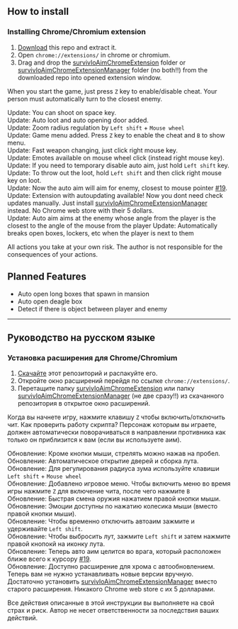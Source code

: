 ## How to install
### Installing Chrome/Chromium extension
1. [Download](https://github.com/w3x731/survivIoAim/archive/master.zip) this repo and extract it.
2. Open `chrome://extensions/` in chrome or chromium.
3. Drag and drop the [survivIoAimChromeExtension](https://github.com/w3x731/survivIoAim/tree/master/survivIoAimChromeExtension) folder or [survivIoAimChromeExtensionManager](https://github.com/w3x731/survivIoAim/tree/master/survivIoAimChromeExtensionManager) folder (no both!!) from the downloaded repo into opened extension window.

When you start the game, just press `Z` key to enable/disable cheat. Your person must automatically turn to the closest enemy.  

Update: You can shoot on space key.  
Update: Auto loot and auto opening door added.  
Update: Zoom radius regulation by `Left shift` + `Mouse wheel`  
Update: Game menu added. Press `Z` key to enable the cheat and `B` to show menu.  
Update: Fast weapon changing, just click right mouse key.  
Update: Emotes available on mouse wheel click (instead right mouse key).  
Update: If you need to temporary disable auto aim, just hold `Left shift` key.  
Update: To throw out the loot, hold `Left shift` and then click right mouse key on loot.  
Update: Now the auto aim will aim for enemy, closest to mouse pointer [#19](https://github.com/w3x731/survivIoAim/issues/19).  
Update: Extension with autoupdating available! Now you dont need check updates manually. Just install [survivIoAimChromeExtensionManager](https://github.com/w3x731/survivIoAim/tree/master/survivIoAimChromeExtensionManager) instead. No Chrome web store with their 5 dollars.  
Update: Auto aim aims at the enemy whose angle from the player is the closest to the angle of the mouse from the player
Update: Automatically breaks open boxes, lockers, etc when the player is next to them

All actions you take at your own risk. The author is not responsible for the consequences of your actions.
## Planned Features
- Auto open long boxes that spawn in mansion
- Auto open deagle box
- Detect if there is object between player and enemy

---
## Руководство на русском языке
### Установка расширения для Chrome/Chromium
1. [Скачайте](https://github.com/w3x731/survivIoAim/archive/master.zip) этот репозиторий и распакуйте его.
1. Откройте окно расширений перейдя по ссылке `chrome://extensions/`.
2. Перетащите папку [survivIoAimChromeExtension](https://github.com/w3x731/survivIoAim/tree/master/survivIoAimChromeExtension) или папку [survivIoAimChromeExtensionManager](https://github.com/w3x731/survivIoAim/tree/master/survivIoAimChromeExtensionManager) (не две сразу!!) из скачанного репозитория в открытое окно расширений.

Когда вы начнете игру, нажмите клавишу `Z` чтобы включить/отключить чит. Как проверить работу скрипта? Персонаж которым вы играете, должен автоматически поворачиваться в направлении противника как только он приблизится к вам (если вы используете аим).  

Обновление: Кроме кнопки мыши, стрелять можно нажав на пробел.  
Обновление: Автоматическое открытие дверей и сборка лута.  
Обновление: Для регулирования радиуса зума используйте клавиши `Left shift` + `Mouse wheel`  
Обновление: Добавлено игровое меню. Чтобы включить меню во время игры нажмите `Z` для включение чита, после чего нажмите `B`   
Обновление: Быстрая смена оружия нажатием правой кнопки мыши.  
Обновление: Эмоции доступны по нажатию колесика мыши (вместо правой кнопки мыши).  
Обновление: Чтобы временно отключить автоаим зажмите и удерживайте `Left shift`.  
Обновление: Чтобы выбросить лут, зажмите `Left shift` и затем нажмите правой кнопокй на иконку лута.  
Обновление: Теперь авто аим целится во врага, который расположен ближе всего к курсору [#19](https://github.com/w3x731/survivIoAim/issues/19).  
Обновление: Доступно расширение для хрома с автообновлением. Теперь вам не нужно устанавливать новые версии вручную. Достаточно установить [survivIoAimChromeExtensionManager](https://github.com/w3x731/survivIoAim/tree/master/survivIoAimChromeExtensionManager) вместо старого расширения. Никакого Chrome web store с их 5 долларами.  

Все действия описанные в этой инструкции вы выполняете на свой страх и риск. Автор не несет ответственности за последствия ваших действий.
